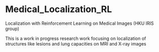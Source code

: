 # Medical_Localization_RL
Localization with Reinforcement Learning on Medical Images (HKU IRIS group)

This is a work in progress research work focusing on localization of structures like lesions and lung capacities on MRI and X-ray images
